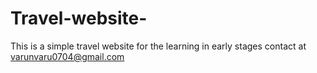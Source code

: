 # Travel-website-
This is a simple travel website for the learning in early stages 
contact at varunvaru0704@gmail.com
